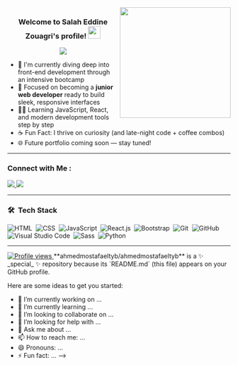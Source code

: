 <img width="250" align="right" src="https://c.tenor.com/_DOBjnGspYAAAAAM/code-coding.gif">

<h3 align="center">
  Welcome to Salah Eddine Zouagri's profile!
  <img src="https://media.giphy.com/media/hvRJCLFzcasrR4ia7z/giphy.gif" width="28">
</h3>

<!-- Typing SVG by DenverCoder1 -->
<p align="center">
  <a href="https://github.com/DenverCoder1/readme-typing-svg">
    <img src="https://readme-typing-svg.herokuapp.com/?lines=Front-end%20Web%20Developer%20in%20Progress;Building%20cool%20stuff%20with%20code;Always%20learning%20new%20things&font=Fira%20Code&center=true&width=480&height=45&color=f75c7e&vCenter=true&size=22">
  </a>
</p> 

- 🧠 I'm currently diving deep into front-end development through an intensive bootcamp  
- 🎯 Focused on becoming a **junior web developer** ready to build sleek, responsive interfaces  
- 👨‍💻 Learning JavaScript, React, and modern development tools step by step  
- ☕ Fun Fact: I thrive on curiosity (and late-night code + coffee combos)  
- 🌐 Future portfolio coming soon — stay tuned!

---

### Connect with Me :

<a href="https://linkedin.com/in/salahzouagri" target="_blank">
  <img src="https://img.shields.io/badge/-Salah%20Eddine%20Zouagri-0077B5?style=for-the-badge&logo=Linkedin&logoColor=white"/>
</a>
<a href="mailto:salah.zouagri98@gmail.com" target="_blank">
  <img src="https://img.shields.io/badge/-salah.zouagri98@gmail.com-0077B5?style=for-the-badge&logo=Gmail&logoColor=white"/>
</a>

---

### 🛠 &nbsp;Tech Stack
![HTML](https://img.shields.io/badge/-HTML-05122A?style=flat&logo=HTML5)&nbsp;
![CSS](https://img.shields.io/badge/-CSS-05122A?style=flat&logo=CSS3&logoColor=1572B6)&nbsp;
![JavaScript](https://img.shields.io/badge/-JavaScript-05122A?style=flat&logo=javascript)&nbsp;
![React.js](https://img.shields.io/badge/-React-05122A?style=flat&logo=react)&nbsp;
![Bootstrap](https://img.shields.io/badge/-Bootstrap-05122A?style=flat&logo=bootstrap&logoColor=563D7C)&nbsp;
![Git](https://img.shields.io/badge/-Git-05122A?style=flat&logo=git)&nbsp;
![GitHub](https://img.shields.io/badge/-GitHub-05122A?style=flat&logo=github)&nbsp;
![Visual Studio Code](https://img.shields.io/badge/-Visual%20Studio%20Code-05122A?style=flat&logo=visual-studio-code&logoColor=007ACC)&nbsp;
![Sass](https://img.shields.io/badge/-Sass-05122A?style=flat&logo=sass)&nbsp;
![Python](https://img.shields.io/badge/-Python-05122A?style=flat&logo=python)&nbsp;

---

<a href="https://komarev.com/ghpvc/?username=ishidakun&style=for-the-badge">
    <img src="https://komarev.com/ghpvc/?username=ishidakun&style=for-the-badge" alt="Profile views"/>
</a>
**ahmedmostafaeltyb/ahmedmostafaeltyb** is a ✨ _special_ ✨ repository because its `README.md` (this file) appears on your GitHub profile.

Here are some ideas to get you started:

- 🔭 I’m currently working on ...
- 🌱 I’m currently learning ...
- 👯 I’m looking to collaborate on ...
- 🤔 I’m looking for help with ...
- 💬 Ask me about ...
- 📫 How to reach me: ...
- 😄 Pronouns: ...
- ⚡ Fun fact: ...
-->
